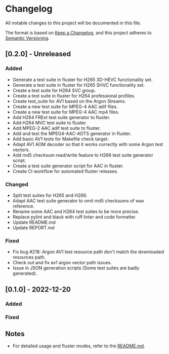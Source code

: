 # Changelog

All notable changes to this project will be documented in this file.

The format is based on [Keep a Changelog](https://keepachangelog.com/en/1.1.0/),
and this project adheres to [Semantic Versioning](https://semver.org/spec/v2.0.0.html).

## [0.2.0] - Unreleased
### Added
- Generate a test suite in fluster for H265 3D-HEVC functionality set.
- Generate a test suite in fluster for H265 SHVC functionality set.
- Create a test suite for H264 SVC group.
- Create a test suite in fluster for H264 professional profiles.
- Create test_suite for AV1 based on the Argon Streams.
- Create a new test suite for MPEG-4 AAC adif files.
- Create a new test suite for MPEG-4 AAC mp4 files.
- Add H264 FRExt test suite generator to fluster.
- Add H264 MVC test suite to fluster.
- Add MPEG-2 AAC adif test suite to fluster.
- Add and test the MPEG4-AAC-ADTS generator in fluster.
- Add basic AV1 tests for Makefile check target.
- Adapt AV1 AOM decoder so that it works correctly with some Argon test vectors.
- Add md5 checksum read/write feature to H266 test suite generator script.
- Create a test suite generator script for AAC in fluster.
- Create CI workflow for automated fluster releases.

### Changed
- Split test suites for H265 and H266.
- Adapt AAC test suite generator to omit md5 checksums of wav reference.
- Rename some AAC and H264 test suites to be more precise.
- Replace pylint and black with ruff linter and code formatter.
- Update README.md
- Update REPORT.md

### Fixed
- Fix bug #218: Argon AV1 test resource path don't match the downloaded resources path.
- Check out and fix av1 argon vector path issues.
- Issue in JSON generation scripts (Some test suites are badly generated).

## [0.1.0] - 2022-12-20
### Added

### Fixed

## Notes
- For detailed usage and fluster modes, refer to the [README.md](README.md).

